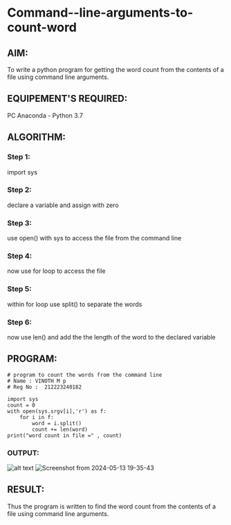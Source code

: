 # Command--line-arguments-to-count-word
## AIM:
To write a python program for getting the word count from the contents of a file using command line arguments.
## EQUIPEMENT'S REQUIRED: 
PC
Anaconda - Python 3.7
## ALGORITHM: 
### Step 1:
import sys
### Step 2: 
declare a variable and assign with zero
### Step 3: 
use open() with sys to access the file from the command line
### Step 4:  
now use for loop to access the file
### Step 5: 
within for loop use split() to separate the words
### Step 6: 
now use len() and add the the length of the word to the declared variable
## PROGRAM:
```
# program to count the words from the command line
# Name : VINOTH M p
# Reg No :  212223240182

import sys
count = 0
with open(sys.srgv[i],'r') as f:
    for i in f:
        word = i.split()
        count += len(word)
print("word count in file =" , count)
```
### OUTPUT:

![alt text](image.png)
![Screenshot from 2024-05-13 19-35-43](https://github.com/vinothmp21102005/Command--line-arguments-to-count-word/assets/145972215/c68afe17-529d-413e-a807-2bff56e1b173)

## RESULT:
Thus the program is written to find the word count from the contents of a file using command line arguments.
